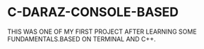# C-DARAZ-CONSOLE-BASED  
 THIS WAS ONE OF MY FIRST PROJECT AFTER LEARNING SOME FUNDAMENTALS.BASED ON TERMINAL AND C++.
